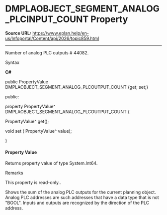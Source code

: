 # DMPLAOBJECT_SEGMENT_ANALOG_PLCINPUT_COUNT Property

**Source URL:** https://www.eplan.help/en-us/Infoportal/Content/api/2026/topic859.html

---

Number of analog PLC outputs # 44082.

Syntax

**C#**



public PropertyValue DMPLAOBJECT_SEGMENT_ANALOG_PLCOUTPUT_COUNT {get; set;}

public:

property PropertyValue^ DMPLAOBJECT_SEGMENT_ANALOG_PLCOUTPUT_COUNT {

   PropertyValue^ get();

   void set (    PropertyValue^ value);

}


#### Property Value

Returns property value of type System.Int64.

Remarks

This property is read-only..

Shows the sum of the analog PLC outputs for the current planning object. Analog PLC addresses are such addresses that have a data type that is not "BOOL". Inputs and outputs are recognized by the direction of the PLC address.
